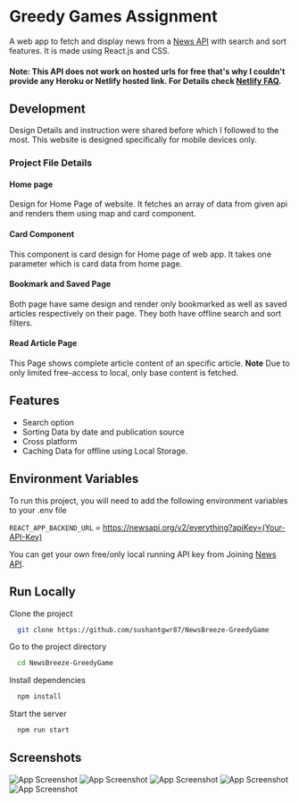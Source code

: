 
# Greedy Games Assignment

A web app to fetch and display news from a [News API](https://newsapi.org/) with search and sort features. It is made using React.js and CSS.

#### **Note:** This API does not work on hosted urls for free that's why I couldn't provide any Heroku or Netlify hosted link. For Details check [Netlify FAQ](https://answers.netlify.com/t/getting-error-426-from-newsapi-org/16101/8).

## Development

Design Details and instruction were shared before which I followed to the most. This website is designed specifically for mobile devices only.

### Project File Details

#### Home page
Design for Home Page of website. It fetches an array of data from given api and renders them using map and card component.

#### Card Component
This component is card design for Home page of web app. It takes one parameter which is card data from home page.

#### Bookmark and Saved Page
Both page have same design and render only bookmarked as well as saved articles respectively on their page. They both have offline search and sort filters.

#### Read Article Page
This Page shows complete article content of an specific article. **Note** Due to only limited free-access to local, only base content is fetched. 
## Features

- Search option
- Sorting Data by date and publication source
- Cross platform
- Caching Data for offline using Local Storage.


## Environment Variables

To run this project, you will need to add the following environment variables to your .env file

`REACT_APP_BACKEND_URL` = https://newsapi.org/v2/everything?apiKey=(Your-API-Key)

You can get your own free/only local running API key from Joining [News API](https://newsapi.org/).


## Run Locally

Clone the project

```bash
  git clone https://github.com/sushantgwr87/NewsBreeze-GreedyGame
```

Go to the project directory

```bash
  cd NewsBreeze-GreedyGame
```

Install dependencies

```bash
  npm install
```

Start the server

```bash
  npm run start
```


## Screenshots

![App Screenshot](https://github.com/sushantgwr87/NewsBreeze-GreedyGame/blob/main/public/screenshots/home.png)
![App Screenshot](https://github.com/sushantgwr87/NewsBreeze-GreedyGame/blob/main/public/screenshots/bookmark.png)
![App Screenshot](https://github.com/sushantgwr87/NewsBreeze-GreedyGame/blob/main/public/screenshots/home-filter.png)
![App Screenshot](https://github.com/sushantgwr87/NewsBreeze-GreedyGame/blob/main/public/screenshots/saved.png)
![App Screenshot](https://github.com/sushantgwr87/NewsBreeze-GreedyGame/blob/main/public/screenshots/read-page.png)
